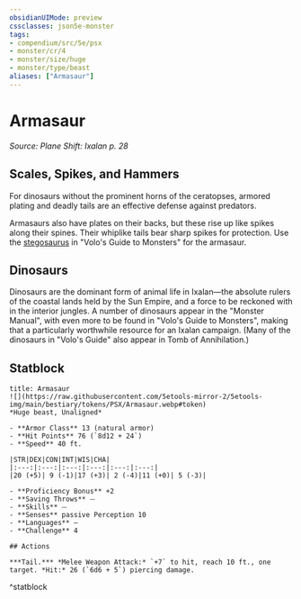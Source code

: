 ```yaml
---
obsidianUIMode: preview
cssclasses: json5e-monster
tags:
- compendium/src/5e/psx
- monster/cr/4
- monster/size/huge
- monster/type/beast
aliases: ["Armasaur"]
---
```

# Armasaur
*Source: Plane Shift: Ixalan p. 28*  

## Scales, Spikes, and Hammers

For dinosaurs without the prominent horns of the ceratopses, armored plating and deadly tails are an effective defense against predators.

Armasaurs also have plates on their backs, but these rise up like spikes along their spines. Their whiplike tails bear sharp spikes for protection. Use the [stegosaurus](/Systems/5e/bestiary/beast/stegosaurus-mpmm.md) in "Volo's Guide to Monsters" for the armasaur.

## Dinosaurs

Dinosaurs are the dominant form of animal life in Ixalan—the absolute rulers of the coastal lands held by the Sun Empire, and a force to be reckoned with in the interior jungles. A number of dinosaurs appear in the "Monster Manual", with even more to be found in "Volo's Guide to Monsters", making that a particularly worthwhile resource for an Ixalan campaign. (Many of the dinosaurs in "Volo's Guide" also appear in Tomb of Annihilation.)

## Statblock

```ad-statblock
title: Armasaur
![](https://raw.githubusercontent.com/5etools-mirror-2/5etools-img/main/bestiary/tokens/PSX/Armasaur.webp#token)
*Huge beast, Unaligned*

- **Armor Class** 13 (natural armor)
- **Hit Points** 76 (`8d12 + 24`)
- **Speed** 40 ft.

|STR|DEX|CON|INT|WIS|CHA|
|:---:|:---:|:---:|:---:|:---:|:---:|
|20 (+5)| 9 (-1)|17 (+3)| 2 (-4)|11 (+0)| 5 (-3)|

- **Proficiency Bonus** +2
- **Saving Throws** ⏤
- **Skills** ⏤
- **Senses** passive Perception 10
- **Languages** —
- **Challenge** 4

## Actions

***Tail.*** *Melee Weapon Attack:* `+7` to hit, reach 10 ft., one target. *Hit:* 26 (`6d6 + 5`) piercing damage.
```
^statblock